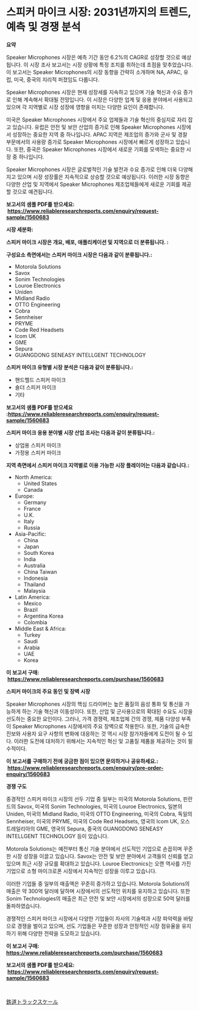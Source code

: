 <p><h1>스피커 마이크 시장: 2031년까지의 트렌드, 예측 및 경쟁 분석</h1></p><p><strong>요약</strong></p>
<p><p>Speaker Microphones 시장은 예측 기간 동안 6.2%의 CAGR로 성장할 것으로 예상됩니다. 이 시장 조사 보고서는 시장 상황에 특정 조치를 취하는데 초점을 맞추었습니다. 이 보고서는 Speaker Microphones의 시장 동향을 간략히 소개하며 NA, APAC, 유럽, 미국, 중국의 지리적 퍼졌임도 다룹니다.</p><p>Speaker Microphones 시장은 현재 성장세를 지속하고 있으며 기술 혁신과 수요 증가로 인해 계속해서 확대될 전망입니다. 이 시장은 다양한 업계 및 응용 분야에서 사용되고 있으며 각 지역별로 시장 성장에 영향을 미치는 다양한 요인이 존재합니다.</p><p>미국은 Speaker Microphones 시장에서 주요 업체들과 기술 혁신의 중심지로 자리 잡고 있습니다. 유럽은 안전 및 보안 산업의 증가로 인해 Speaker Microphones 시장에서 성장하는 중요한 지역 중 하나입니다. APAC 지역은 제조업의 증가와 군사 및 경찰 부문에서의 사용량 증가로 Speaker Microphones 시장에서 빠르게 성장하고 있습니다. 또한, 중국은 Speaker Microphones 시장에서 새로운 기회를 모색하는 중요한 시장 중 하나입니다.</p><p>Speaker Microphones 시장은 글로벌적인 기술 발전과 수요 증가로 인해 더욱 다양해지고 있으며 시장 성장률은 지속적으로 상승할 것으로 예상됩니다. 이러한 시장 동향은 다양한 산업 및 지역에서 Speaker Microphones 제조업체들에게 새로운 기회를 제공할 것으로 예견됩니다.</p></p>
<p><strong>보고서의 샘플 PDF를 받으세요: &nbsp;<a href="https://www.reliableresearchreports.com/enquiry/request-sample/1560683">https://www.reliableresearchreports.com/enquiry/request-sample/1560683</a></strong></p>
<p><strong>시장 세분화:</strong></p>
<p><strong> 스피커 마이크 시장은 개요, 배포, 애플리케이션 및 지역으로 더 분류됩니다. :</strong></p>
<p><strong>구성요소 측면에서는 스피커 마이크 시장은 다음과 같이 분류됩니다.:</strong></p>
<p><ul><li>Motorola Solutions</li><li>Savox</li><li>Sonim Technologies</li><li>Louroe Electronics</li><li>Uniden</li><li>Midland Radio</li><li>OTTO Engineering</li><li>Cobra</li><li>Sennheiser</li><li>PRYME</li><li>Code Red Headsets</li><li>Icom UK</li><li>GME</li><li>Sepura</li><li>GUANGDONG SENEASY INTELLGENT TECHNOLOGY</li></ul></p>
<p><strong> 스피커 마이크 유형별 시장 분석은 다음과 같이 분류됩니다.:</strong></p>
<p><ul><li>핸드헬드 스피커 마이크</li><li>숄더 스피커 마이크</li><li>기타</li></ul></p>
<p><strong>보고서의 샘플 PDF를 받으세요 :<a href="https://www.reliableresearchreports.com/enquiry/request-sample/1560683">https://www.reliableresearchreports.com/enquiry/request-sample/1560683</a></strong></p>
<p><strong> 스피커 마이크 응용 분야별 시장 산업 조사는 다음과 같이 분류됩니다.:</strong></p>
<p><ul><li>상업용 스피커 마이크</li><li>가정용 스피커 마이크</li></ul></p>
<p><strong>지역 측면에서 스피커 마이크 지역별로 이용 가능한 시장 플레이어는 다음과 같습니다.:</strong></p>
<p><ul>
    <li>
        North America:
        <ul>
            <li>United States</li>
            <li>Canada</li>
        </ul>
    </li>
    <li>
        Europe:
        <ul>
            <li>Germany</li>
            <li>France</li>
            <li>U.K.</li>
            <li>Italy</li>
            <li>Russia</li>
        </ul>
    </li>
    <li>
        Asia-Pacific:
        <ul>
            <li>China</li>
            <li>Japan</li>
            <li>South Korea</li>
            <li>India</li>
            <li>Australia</li>
            <li>China Taiwan</li>
            <li>Indonesia</li>
            <li>Thailand</li>
            <li>Malaysia</li>
        </ul>
    </li>
    <li>
        Latin America:
        <ul>
            <li>Mexico</li>
            <li>Brazil</li>
            <li>Argentina Korea</li>
            <li>Colombia</li>
        </ul>
    </li>
    <li>
        Middle East & Africa:
        <ul>
            <li>Turkey</li>
            <li>Saudi</li>
            <li>Arabia</li>
            <li>UAE</li>
            <li>Korea</li>
        </ul>
    </li>
    </ul></p>
<p><strong>이 보고서 구매: &nbsp;<a href="https://www.reliableresearchreports.com/purchase/1560683">https://www.reliableresearchreports.com/purchase/1560683</a></strong></p>
<p><strong>스피커 마이크의 주요 동인 및 장벽 시장</strong></p>
<p><p>Speaker Microphones 시장의 핵심 드라이버는 높은 품질의 음성 통화 및 통신을 가능하게 하는 기술 혁신과 이동성이다. 또한, 산업 및 군사용으로의 확대된 수요도 시장을 선도하는 중요한 요인이다. 그러나, 가격 경쟁력, 제조업체 간의 경쟁, 제품 다양성 부족이 Speaker Microphones 시장에서의 주요 장벽으로 작용한다. 또한, 기술의 급속한 진보와 사용자 요구 사항의 변화에 대응하는 것 역시 시장 참가자들에게 도전이 될 수 있다. 이러한 도전에 대처하기 위해서는 지속적인 혁신 및 고품질 제품을 제공하는 것이 필수적이다.</p></p>
<p><strong>이 보고서를 구매하기 전에 궁금한 점이 있으면 문의하거나 공유하세요.: &nbsp;<a href="https://www.reliableresearchreports.com/enquiry/pre-order-enquiry/1560683">https://www.reliableresearchreports.com/enquiry/pre-order-enquiry/1560683</a></strong></p>
<p><strong>경쟁 구도</strong></p>
<p><p>중경적인 스피커 마이크 시장의 선두 기업 중 일부는 미국의 Motorola Solutions, 핀란드의 Savox, 미국의 Sonim Technologies, 미국의 Louroe Electronics, 일본의 Uniden, 미국의 Midland Radio, 미국의 OTTO Engineering, 미국의 Cobra, 독일의 Sennheiser, 미국의 PRYME, 미국의 Code Red Headsets, 영국의 Icom UK, 오스트레일리아의 GME, 영국의 Sepura, 중국의 GUANGDONG SENEASY INTELLGENT TECHNOLOGY 등이 있습니다.</p><p>Motorola Solutions는 예전부터 통신 기술 분야에서 선도적인 기업으로 손꼽히며 꾸준한 시장 성장을 이끌고 있습니다. Savox는 안전 및 보안 분야에서 고객들의 신뢰를 얻고 있으며 최근 시장 규모를 확대하고 있습니다. Louroe Electronics는 오랜 역사를 가진 기업으로 소형 마이크로폰 시장에서 지속적인 성장을 이루고 있습니다.</p><p>이러한 기업들 중 일부의 매출액은 꾸준히 증가하고 있습니다. Motorola Solutions의 매출은 약 300억 달러에 달하며 시장에서의 선도적인 위치를 유지하고 있습니다. 또한 Sonim Technologies의 매출은 최근 안전 및 보안 시장에서의 성장으로 50억 달러를 돌파하였습니다.</p><p>경쟁적인 스피커 마이크 시장에서 다양한 기업들이 자사의 기술력과 시장 파악력을 바탕으로 경쟁을 벌이고 있으며, 선도 기업들은 꾸준한 성장과 안정적인 시장 점유율을 유지하기 위해 다양한 전략을 도모하고 있습니다.</p></p>
<p><strong>이 보고서 구매: &nbsp; <a href="https://www.reliableresearchreports.com/purchase/1560683">https://www.reliableresearchreports.com/purchase/1560683</a></strong></p>
<p><strong>보고서의 샘플 PDF를 받으세요: &nbsp;<a href="https://www.reliableresearchreports.com/enquiry/request-sample/1560683">https://www.reliableresearchreports.com/enquiry/request-sample/1560683</a></strong><strong></strong></p>
<p>&nbsp;</p>
<p><p><a href="https://github.com/zoetazuur/Market-Research-Report-List-1/blob/main/69376846403.md">鉄道トラックスケール</a></p></p>